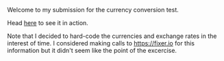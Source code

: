 Welcome to my submission for the currency conversion test.

Head [here](https://currencyconversionui.azurewebsites.net) to see it in action.

Note that I decided to hard-code the currencies and exchange rates in the interest of time. I considered making calls to https://fixer.io for this information but it didn't seem like the point of the excercise.
